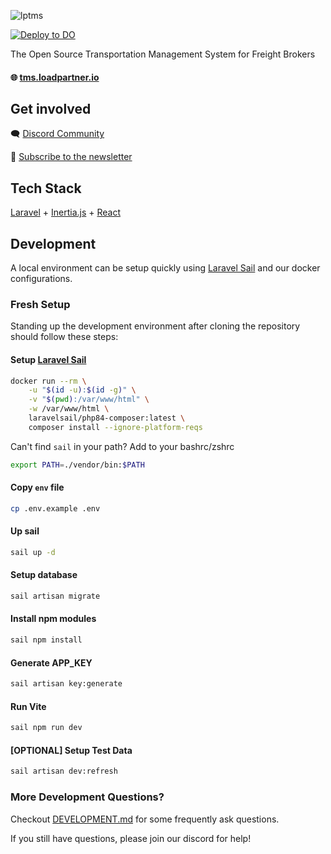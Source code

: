 ![lptms](https://github.com/user-attachments/assets/7cff521c-d128-495b-b7bd-5e555af98c0b)

[![Deploy to DO](https://www.deploytodo.com/do-btn-blue.svg)](https://cloud.digitalocean.com/apps/new?repo=https://github.com/loadpartner/tms/tree/main)

The Open Source Transportation Management System for Freight Brokers

#### 🌐 [tms.loadpartner.io](https://tms.loadpartner.io)

## Get involved
🗨️ [Discord Community](https://tms.loadpartner.io/links/discord) 

📰 [Subscribe to the newsletter](https://tms.loadpartner.io/links/newsletter)

## Tech Stack
[Laravel](http://laravel.com/) + [Inertia.js](https://inertiajs.com/) + [React](https://react.dev/)

## Development
A local environment can be setup quickly using [Laravel Sail](https://laravel.com/docs/master/sail) and our docker configurations.


### Fresh Setup
Standing up the development environment after cloning the repository should follow these steps:

#### Setup [Laravel Sail](https://laravel.com/docs/11.x/sail)
``` bash
docker run --rm \
    -u "$(id -u):$(id -g)" \
    -v "$(pwd):/var/www/html" \
    -w /var/www/html \
    laravelsail/php84-composer:latest \
    composer install --ignore-platform-reqs
```

Can't find `sail` in your path? Add to your bashrc/zshrc
``` bash
export PATH=./vendor/bin:$PATH
```
  
#### Copy `env` file
``` bash
cp .env.example .env
```

#### Up sail
``` bash
sail up -d
```

#### Setup database 
``` bash
sail artisan migrate
```

#### Install npm modules
``` bash
sail npm install
```

#### Generate APP_KEY
``` bash
sail artisan key:generate
```

#### Run Vite
``` bash
sail npm run dev
```

#### [OPTIONAL] Setup Test Data
``` bash
sail artisan dev:refresh
```

### More Development Questions?
Checkout [DEVELOPMENT.md](./DEVELOPMENT.md) for some frequently ask questions.

If you still have questions, please join our discord for help!

